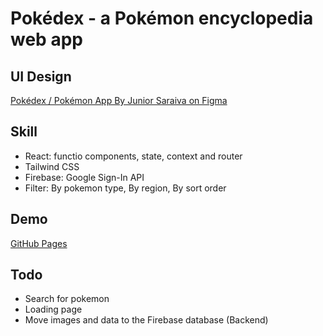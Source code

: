 # Pokédex - a Pokémon encyclopedia web app

## UI Design
[Pokédex / Pokémon App By Junior Saraiva on Figma](https://www.figma.com/community/file/1202971127473077147)

## Skill
- React: functio components, state, context and router
- Tailwind CSS
- Firebase: Google Sign-In API
- Filter: By pokemon type, By region, By sort order

## Demo
[GitHub Pages](https://yeeway0609.github.io/pokedex-web-app/)

## Todo
- Search for pokemon
- Loading page
- Move images and data to the Firebase database (Backend)
